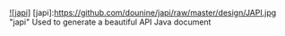 [![japi]](http://japi.dounine.com)
[japi]:https://github.com/dounine/japi/raw/master/design/JAPI.jpg "japi"
Used to generate a beautiful API Java document 
